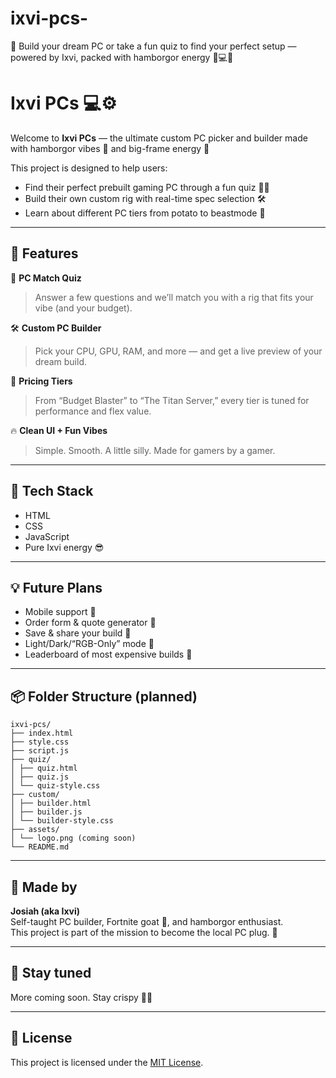 # ixvi-pcs-
🔧 Build your dream PC or take a fun quiz to find your perfect setup — powered by Ixvi, packed with hamborgor energy 🍔💻🔥

# Ixvi PCs 💻⚙️

Welcome to **Ixvi PCs** — the ultimate custom PC picker and builder made with hamborgor vibes 🍔 and big-frame energy 💪

This project is designed to help users:
- Find their perfect prebuilt gaming PC through a fun quiz 🧠✨
- Build their own custom rig with real-time spec selection 🛠️
- Learn about different PC tiers from potato to beastmode 😤

---

## 🚀 Features

🧠 **PC Match Quiz**  
> Answer a few questions and we’ll match you with a rig that fits your vibe (and your budget).

🛠️ **Custom PC Builder**  
> Pick your CPU, GPU, RAM, and more — and get a live preview of your dream build.

💸 **Pricing Tiers**  
> From “Budget Blaster” to “The Titan Server,” every tier is tuned for performance and flex value.

🔥 **Clean UI + Fun Vibes**  
> Simple. Smooth. A little silly. Made for gamers by a gamer.

---

## 🧱 Tech Stack

- HTML
- CSS
- JavaScript
- Pure Ixvi energy 😎

---

## 💡 Future Plans

- Mobile support 📱  
- Order form & quote generator 🧾  
- Save & share your build 💾  
- Light/Dark/“RGB-Only” mode 🌈  
- Leaderboard of most expensive builds 💸

---

## 📦 Folder Structure (planned)
```
ixvi-pcs/
├── index.html
├── style.css
├── script.js
├── quiz/
│ ├── quiz.html
│ ├── quiz.js
│ └── quiz-style.css
├── custom/
│ ├── builder.html
│ ├── builder.js
│ └── builder-style.css
├── assets/
│ └── logo.png (coming soon)
└── README.md
```

---

## 👑 Made by

**Josiah (aka Ixvi)**  
Self-taught PC builder, Fortnite goat 🐐, and hamborgor enthusiast.  
This project is part of the mission to become the local PC plug. 🔌

---

## 📣 Stay tuned

More coming soon. Stay crispy 🧃🍟

---

## 📜 License

This project is licensed under the [MIT License](LICENSE).
